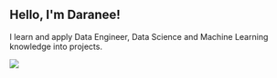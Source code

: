 <h2> Hello, I'm Daranee! </h2>


I learn and apply Data Engineer, Data Science and Machine Learning knowledge into projects. 
<br>

<a href= "https://www.linkedin.com/in/daraneeS/" target="_blank">
  <img src="https://img.shields.io/badge/-LinkedIn-0077B5?style=flat&logo=Linkedin&logoColor=white"/>
</a> 
